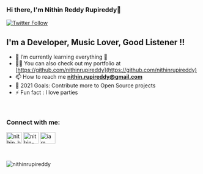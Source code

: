 ### Hi there, I'm Nithin Reddy Rupireddy👋

[![Twitter Follow](https://img.shields.io/twitter/follow/nithin_boss?color=1DA1F2&logo=twitter&style=for-the-badge)](https://twitter.com/nithin_boss?lang=en)

## I'm a Developer, Music Lover, Good Listener !!

- 🌱 I’m currently learning everything 🤣
- 👨‍💻 You can also check out my portfolio at [https://github.com/nithinrupireddy](https://github.com/nithinrupireddy)
- 📫 How to reach me **nithin.rupireddy@gmail.com**
- 🥅 2021 Goals: Contribute more to Open Source projects
- ⚡ Fun fact : I love parties

<br />

<h3 align="left">Connect with me:</h3>
<p align="left">
<a href="https://twitter.com/nithin_boss" target="blank"><img align="center" src="https://cdn.jsdelivr.net/npm/simple-icons@3.0.1/icons/twitter.svg" alt="nithin_boss" height="30" width="40" /></a>
<a href="https://www.linkedin.com/in/nithin-reddy-rupireddy/" target="blank"><img align="center" src="https://cdn.jsdelivr.net/npm/simple-icons@3.0.1/icons/linkedin.svg" alt="nithin-reddy-rupireddy" height="30" width="40" /></a>
<a href="https://instagram.com/iam___nithin" target="blank"><img align="center" src="https://cdn.jsdelivr.net/npm/simple-icons@3.0.1/icons/instagram.svg" alt="iam___nithin" height="30" width="40" /></a>
</p>

<br/>

<p><img align="left" src="https://github-readme-stats.vercel.app/api/top-langs?username=nithinrupireddy&show_icons=true&locale=en&layout=compact" alt="nithinrupireddy" /></p>



